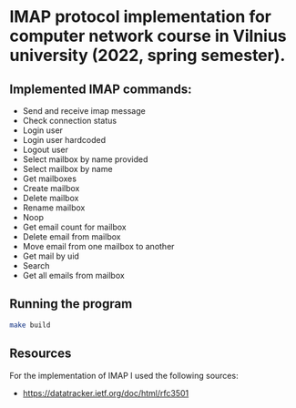 # IMAP protocol implementation for computer network course in Vilnius university (2022, spring semester).

## Implemented IMAP commands:
- Send and receive imap message
- Check connection status
- Login user
- Login user hardcoded
- Logout user
- Select mailbox by name provided
- Select mailbox by name
- Get mailboxes
- Create mailbox
- Delete mailbox
- Rename mailbox
- Noop
- Get email count for mailbox
- Delete email from mailbox
- Move email from one mailbox to another
- Get mail by uid
- Search
- Get all emails from mailbox

## Running the program

```bash
make build
```

## Resources

For the implementation of IMAP I used the following sources:
- https://datatracker.ietf.org/doc/html/rfc3501